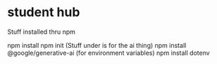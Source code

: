 # student hub

Stuff installed thru npm

npm install
npm init
(Stuff under is for the ai thing)
npm install @google/generative-ai
(for environment variables)
npm install dotenv